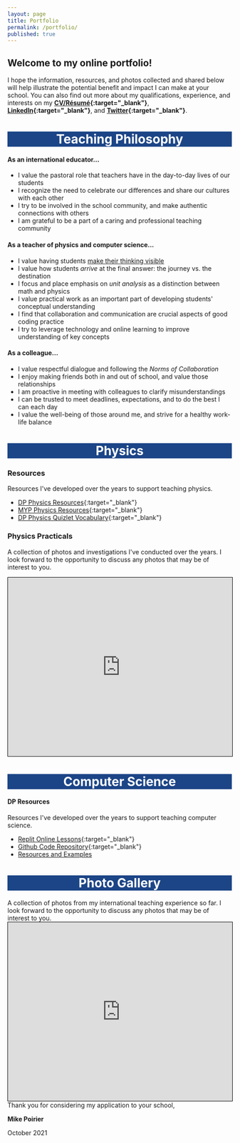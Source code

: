 ```yaml
---
layout: page
title: Portfolio
permalink: /portfolio/
published: true
---
```

## Welcome to my online portfolio!
  
I hope the information, resources, and photos collected and shared below will help illustrate the potential benefit and impact I can make at your school. You can also find out more about my qualifications, experience, and interests on my **[CV/Résumé](https://drive.google.com/file/d/1glDde-ajDM7koyvnCMvvCRr3JIPvvafF/view?usp=sharing){:target="_blank"}**, **[LinkedIn](https://www.linkedin.com/in/mvpoirier8){:target="_blank"}**, and **[Twitter](https://twitter.com/mvpoirier){:target="_blank"}**.

<h1 style="background-color:#1c4587;color:White;" align="center">Teaching Philosophy</h1>

#### As an international educator...
- I value the pastoral role that teachers have in the day-to-day lives of our students
- I recognize the need to celebrate our differences and share our cultures with each other
- I try to be involved in the school community, and make authentic connections with others
- I am grateful to be a part of a caring and professional teaching community

#### As a teacher of physics and computer science...
- I value having students [make their thinking visible](https://pz.harvard.edu/thinking-routines)
- I value how students *arrive* at the final answer: the journey vs. the destination
- I focus and place emphasis on *unit analysis* as a distinction between math and physics
- I value practical work as an important part of developing students' conceptual understanding
- I find that collaboration and communication are crucial aspects of good coding practice
- I try to leverage technology and online learning to improve understanding of key concepts

#### As a colleague...
- I value respectful dialogue and following the *Norms of Collaboration*
- I enjoy making friends both in and out of school, and value those relationships
- I am proactive in meeting with colleagues to clarify misunderstandings
- I can be trusted to meet deadlines, expectations, and to do the best I can each day
- I value the well-being of those around me, and strive for a healthy work-life balance
  
<h1 style="background-color:#1c4587;color:White;" align="center">Physics</h1>
  
### Resources
Resources I've developed over the years to support teaching physics.
- [DP Physics Resources](/physics_dp){:target="_blank"}
- [MYP Physics Resources](/physics_myp){:target="_blank"}
- [DP Physics Quizlet Vocabulary](https://quizlet.com/mvpoirier/folders/dp-physics/sets){:target="_blank"}

### Physics Practicals
A collection of photos and investigations I've conducted over the years. I look forward to the opportunity to discuss any photos that may be of interest to you.
<iframe src="https://drive.google.com/embeddedfolderview?id=0B6pDDaLlP7i9d3hkbzZySTBfLTQ#grid" width="100%" height="400px" style="border:1px solid black;"></iframe>  
  
<h1 style="background-color:#1c4587;color:White;" align="center">Computer Science</h1>

#### DP Resources
Resources I've developed over the years to support teaching computer science.
- [Replit Online Lessons](https://repl.it/@mpoirier){:target="_blank"}
- [Github Code Repository](https://github.com/mvpoirier){:target="_blank"}
- [Resources and Examples](https://mvpoirier.github.io/coding/)  
  
<h1 style="background-color:#1c4587;color:White;" align="center">Photo Gallery</h1>
A collection of photos from my international teaching experience so far. I look forward to the opportunity to discuss any photos that may be of interest to you.
<iframe src="https://drive.google.com/embeddedfolderview?id=1ze-c7pArKdb_ZVdRN_NtHbPRVUAanBTL#grid" width="100%" height="400px" style="border:1px solid black;"></iframe>  
  
<br>
Thank you for considering my application to your school,  
  
**Mike Poirier**  
  
October 2021